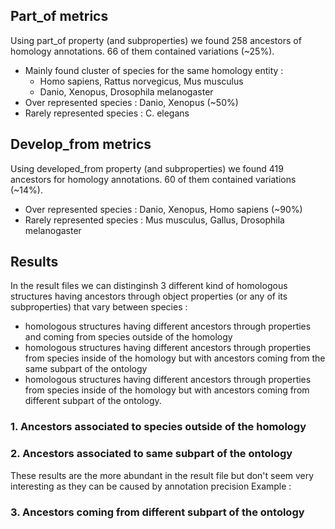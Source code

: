 ## Part_of metrics
Using part_of property (and subproperties) we found 258 ancestors of homology annotations. 66 of them contained variations (~25%).
* Mainly found cluster of species for the same homology entity : 
   * Homo sapiens, Rattus norvegicus, Mus musculus
   * Danio, Xenopus, Drosophila melanogaster
* Over represented species : Danio, Xenopus (~50%)
* Rarely represented species : C. elegans

## Develop_from metrics
Using developed_from property (and subproperties) we found 419 ancestors for homology annotations. 60 of them contained variations (~14%).
* Over represented species : Danio, Xenopus, Homo sapiens (~90%)
* Rarely represented species : Mus musculus, Gallus, Drosophila melanogaster

## Results
In the result files we can distinginsh 3 different kind of homologous structures having ancestors through object properties (or any of its subproperties) that vary between species :
* homologous structures having different ancestors through properties and coming from species outside of the homology
* homologous structures having different ancestors through properties from species inside of the homology but with ancestors coming from the same subpart of the ontology
* homologous structures having different ancestors through properties from species inside of the homology but with ancestors coming from different subpart of the ontology.

### 1. Ancestors associated to species outside of the homology


### 2. Ancestors associated to same subpart of the ontology
These results are the more abundant in the result file but don't seem very interesting as they can be caused by annotation precision
Example : 

### 3. Ancestors coming from different subpart of the ontology

 
